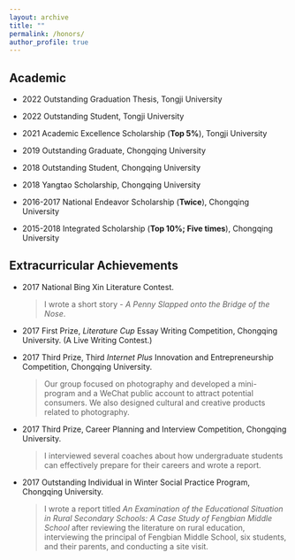 ```yaml
---
layout: archive
title: ""
permalink: /honors/
author_profile: true
---
```


## Academic

- 2022 Outstanding Graduation Thesis, Tongji University

- 2022 Outstanding Student, Tongji University

- 2021 Academic Excellence Scholarship (**Top 5%**), Tongji University

- 2019 Outstanding Graduate, Chongqing University

- 2018 Outstanding Student, Chongqing University

- 2018 Yangtao Scholarship, Chongqing University

- 2016-2017 National Endeavor Scholarship (**Twice**), Chongqing University

- 2015-2018 Integrated Scholarship (**Top 10%; Five times**), Chongqing University

## Extracurricular Achievements

- 2017 National Bing Xin Literature Contest.

  > I wrote a short story - *A Penny Slapped onto the Bridge of the Nose*.

- 2017 First Prize, *Literature Cup* Essay Writing Competition, Chongqing University. (A Live Writing Contest.)

- 2017 Third Prize, Third *Internet Plus* Innovation and Entrepreneurship Competition, Chongqing University.

  > Our group focused on photography and developed a mini-program and a WeChat public account to attract potential consumers. We also designed cultural and creative products related to photography.

- 2017 Third Prize, Career Planning and Interview Competition, Chongqing University.

  > I interviewed several coaches about how undergraduate students can effectively prepare for their careers and wrote a report.

- 2017 Outstanding Individual in Winter Social Practice Program, Chongqing University.

  > I wrote a report titled *An Examination of the Educational Situation in Rural Secondary Schools: A Case Study of Fengbian Middle School* after reviewing the literature on rural education, interviewing the principal of Fengbian Middle School, six students, and their parents, and conducting a site visit.


